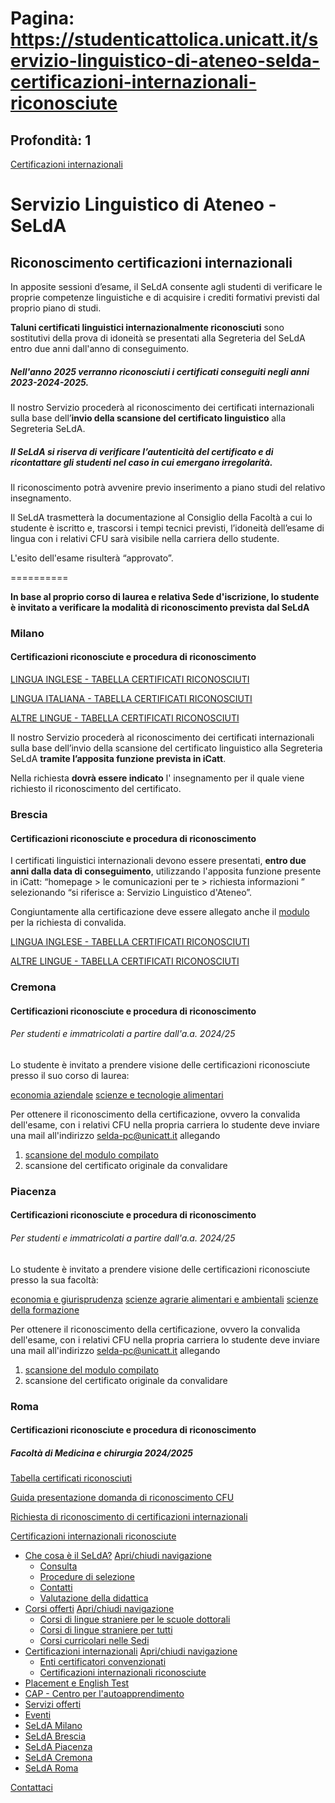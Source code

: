 # Pagina: https://studenticattolica.unicatt.it/servizio-linguistico-di-ateneo-selda-certificazioni-internazionali-riconosciute

## Profondità: 1

[Certificazioni internazionali](servizio-linguistico-di-ateneo-selda-certificazioni-internazionali)



# Servizio Linguistico di Ateneo - SeLdA

## Riconoscimento certificazioni internazionali

In apposite sessioni d’esame, il SeLdA consente agli studenti di verificare le proprie competenze linguistiche e di acquisire i crediti formativi previsti dal proprio piano di studi.

**Taluni certificati linguistici internazionalmente riconosciuti** sono sostitutivi della prova di idoneità se presentati alla Segreteria del SeLdA entro due anni dall'anno di conseguimento.

##### Nell'anno 2025 verranno riconosciuti i certificati conseguiti negli anni 2023-2024-2025.

Il nostro Servizio procederà al riconoscimento dei certificati internazionali sulla base dell’**invio della scansione del certificato linguistico** alla Segreteria SeLdA.

##### Il SeLdA si riserva di verificare l’autenticità del certificato e di ricontattare gli studenti nel caso in cui emergano irregolarità.

Il riconoscimento potrà avvenire previo inserimento a piano studi del relativo insegnamento.

Il SeLdA trasmetterà la documentazione al Consiglio della Facoltà a cui lo studente è iscritto e, trascorsi i tempi tecnici previsti, l’idoneità dell’esame di lingua con i relativi CFU sarà visibile nella carriera dello studente.

L'esito dell'esame risulterà “approvato”.

==========

**In base al proprio corso di laurea e relativa Sede d'iscrizione, lo studente è invitato a verificare la modalità di riconoscimento prevista dal SeLdA**

### Milano

#### Certificazioni riconosciute e procedura di riconoscimento

[LINGUA INGLESE - TABELLA CERTIFICATI RICONOSCIUTI](NUOVA%20TABELLA%20CERTIFICATI%20INGLESE%20dal%2024-25.pdf)

[LINGUA ITALIANA - TABELLA CERTIFICATI RICONOSCIUTI](certificati%20di%20italiano.pdf)

[ALTRE LINGUE - TABELLA CERTIFICATI RICONOSCIUTI](Tabella%20certificati%20altre%20lingue.pdf)

Il nostro Servizio procederà al riconoscimento dei certificati internazionali sulla base dell’invio della scansione del certificato linguistico alla Segreteria SeLdA **tramite l’apposita funzione prevista in iCatt**.

Nella richiesta **dovrà essere indicato** l' insegnamento per il quale viene richiesto il riconoscimento del certificato.

### Brescia

#### Certificazioni riconosciute e procedura di riconoscimento

I certificati linguistici internazionali devono essere presentati, **entro due anni dalla data di conseguimento**, utilizzando l'apposita funzione presente in iCatt: “homepage > le comunicazioni per te > richiesta informazioni ” selezionando “si riferisce a: Servizio Linguistico d'Ateneo”.

Congiuntamente alla certificazione deve essere allegato anche il [modulo](Modulo%20convalida%20certificazioni%202024%20orizzontale.pdf)  per la richiesta di convalida.

[LINGUA INGLESE - TABELLA CERTIFICATI RICONOSCIUTI](lingua%20inglese%20brescia%20tabella%20certificati.pdf)

[ALTRE LINGUE - TABELLA CERTIFICATI RICONOSCIUTI](altre%20lingue%20-tabella%20certificati%20internazionali.pdf)

### Cremona

#### Certificazioni riconosciute e procedura di riconoscimento

###### Per studenti e immatricolati a partire dall'a.a. 2024/25

Lo studente è invitato a prendere visione delle certificazioni riconosciute presso il suo corso di laurea:

[economia aziendale](certificazioni_riconosciute_eco_giuris_pc_cr.pdf) [scienze e tecnologie alimentari](certificazioni_riconosciute_agrarie_pc_cr.pdf)

Per ottenere il riconoscimento della certificazione, ovvero la convalida dell'esame, con i relativi CFU nella propria carriera lo studente deve inviare una mail all'indirizzo [selda-pc@unicatt.it](mailto:selda-pc@unicatt.it?subject=convalida%20certificazione%20-%20Sede%20di%20Cremona) allegando

1. [scansione del modulo compilato](convalida_certificazioni_cr.pdf)
2. scansione del certificato originale da convalidare

### Piacenza

#### Certificazioni riconosciute e procedura di riconoscimento

###### Per studenti e immatricolati a partire dall'a.a. 2024/25

Lo studente è invitato a prendere visione delle certificazioni riconosciute presso la sua facoltà:

[economia e giurisprudenza](certificazioni_riconosciute_eco_giuris_pc_cr.pdf) [scienze agrarie alimentari e ambientali](certificazioni_riconosciute_agrarie_pc_cr.pdf) [scienze della formazione](certificazioni_riconosciute_formazione_pc.pdf)

Per ottenere il riconoscimento della certificazione, ovvero la convalida dell'esame, con i relativi CFU nella propria carriera lo studente deve inviare una mail all'indirizzo [selda-pc@unicatt.it](mailto:selda-pc@unicatt.it?subject=convalida%20certificazione%20-%20Sede%20di%20Cremona) allegando

1. [scansione del modulo compilato](convalida_certificazioni_cr.pdf)
2. scansione del certificato originale da convalidare

### Roma

#### Certificazioni riconosciute e procedura di riconoscimento

##### Facoltà di Medicina e chirurgia 2024/2025

[Tabella certificati riconosciuti](Certificati%20riconosciuti%20Medicina%202024.2025.pdf)

[Guida presentazione domanda di riconoscimento CFU](Guida%20presentazione%20domanda%20riconoscimento%20CFU.pdf)

[Richiesta di riconoscimento di certificazioni internazionali](https://studenticattolica.unicatt.it/domanda_convalida_Polo_Studenti_Campus_Roma)

[Certificazioni internazionali riconosciute](#submenu__wrapper "Certificazioni internazionali riconosciute")

* [Che cosa è il SeLdA?](servizio-linguistico-di-ateneo-selda-che-cosa-e-il-selda "Che cosa è il SeLdA?")
  [Apri/chiudi navigazione](#asub-58db5093-1163-4365-bf22-154435fc34aa "Apri/chiudi navigazione")
  + [Consulta](che-cosa-e-il-selda-consulta "Consulta")
  + [Procedure di selezione](che-cosa-e-il-selda-procedure-di-selezione "Procedure di selezione")
  + [Contatti](che-cosa-e-il-selda-contatti "Contatti")
  + [Valutazione della didattica](https://www.unicatt.it/assicurazione-studenti-frequentanti-valutazione-didattica-selda-servizio-linguistico-di-ateneo "Valutazione della didattica")
* [Corsi offerti](servizio-linguistico-di-ateneo-selda-corsi-offerti "Corsi offerti")
  [Apri/chiudi navigazione](#asub-989ac297-eb97-43df-8e73-8e4052fae8a0 "Apri/chiudi navigazione")
  + [Corsi di lingue straniere per le scuole dottorali](servizio-linguistico-di-ateneo-selda-corsi-di-lingue-straniere-per-le-scuole-dottorali "Corsi di lingue straniere per le scuole dottorali")
  + [Corsi di lingue straniere per tutti](servizio-linguistico-di-ateneo-selda-corsi-di-lingue-straniere-per-tutti "Corsi di lingue straniere per tutti")
  + [Corsi curricolari nelle Sedi](servizio-linguistico-di-ateneo-selda-corsi-curricolari-nelle-sedi "Corsi curricolari nelle Sedi")
* [Certificazioni internazionali](servizio-linguistico-di-ateneo-selda-certificazioni-internazionali "Certificazioni internazionali")
  [Apri/chiudi navigazione](#asub-ce98f6d2-5be0-48a6-bf43-d4c68e6c6e28 "Apri/chiudi navigazione")
  + [Enti certificatori convenzionati](servizio-linguistico-di-ateneo-selda-enti-certificatori-convenzionati "Enti certificatori convenzionati")
  + [Certificazioni internazionali riconosciute](servizio-linguistico-di-ateneo-selda-certificazioni-internazionali-riconosciute "Certificazioni internazionali riconosciute")
* [Placement e English Test](servizio-linguistico-di-ateneo-selda-placement-e-admission-test "Placement e English Test")
* [CAP - Centro per l'autoapprendimento](servizio-linguistico-di-ateneo-selda-cap-centro-per-l-autoapprendimento "CAP - Centro per l'autoapprendimento")
* [Servizi offerti](servizio-linguistico-di-ateneo-selda-servizi-offerti "Servizi offerti")
* [Eventi](eventi-servizi-e-campus-life "Eventi")
* [SeLdA Milano](servizi-e-campus-life-selda-milano "SeLdA Milano")
* [SeLdA Brescia](servizi-e-campus-life-selda-brescia "SeLdA Brescia")
* [SeLdA Piacenza](servizi-e-campus-life-selda-piacenza "SeLdA Piacenza")
* [SeLdA Cremona](servizi-e-campus-life-selda-cremona "SeLdA Cremona")
* [SeLdA Roma](servizi-e-campus-life-selda-roma "SeLdA Roma")

[Contattaci](home-contatti "Contattaci")
